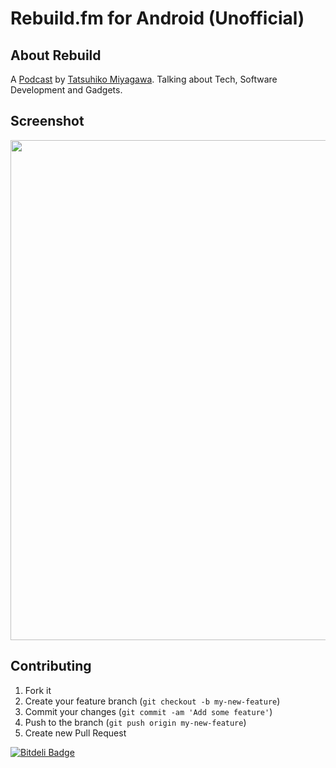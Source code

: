 Rebuild.fm for Android (Unofficial)
======

About Rebuild
------
A [Podcast](http://rebuild.fm/) by [Tatsuhiko Miyagawa](https://twitter.com/miyagawa). Talking about Tech, Software Development and Gadgets.

Screenshot
------

<img src="https://raw2.github.com/rejasupotaro/Rebuild/master/screenshot.png" width="800">

<!-- Sat Nov 9 11:04:06 2013
<img src="http://gifzo.net/GPb6EuPILd.gif" width="240px">
-->

<!-- Mon Nov 4 20:10:17 2013
<img src="http://gifzo.net/3bOYvQ5Hzc.gif" width="240px">
-->

Contributing
------

1. Fork it
2. Create your feature branch (`git checkout -b my-new-feature`)
3. Commit your changes (`git commit -am 'Add some feature'`)
4. Push to the branch (`git push origin my-new-feature`)
5. Create new Pull Request


[![Bitdeli Badge](https://d2weczhvl823v0.cloudfront.net/rejasupotaro/rebuild/trend.png)](https://bitdeli.com/free "Bitdeli Badge")

